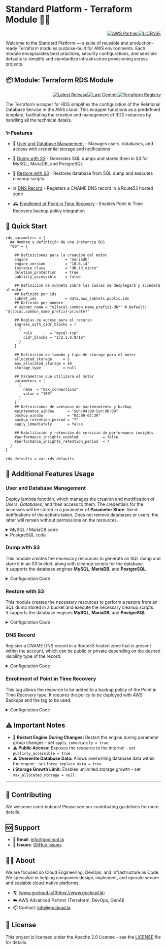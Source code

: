 # Standard Platform - Terraform Module 🚀🚀
<p align="right"><a href="https://partners.amazonaws.com/partners/0018a00001hHve4AAC/GoCloud"><img src="https://img.shields.io/badge/AWS%20Partner-Advanced-orange?style=for-the-badge&logo=amazonaws&logoColor=white" alt="AWS Partner"/></a><a href="LICENSE"><img src="https://img.shields.io/badge/License-Apache%202.0-green?style=for-the-badge&logo=apache&logoColor=white" alt="LICENSE"/></a></p>

Welcome to the Standard Platform — a suite of reusable and production-ready Terraform modules purpose-built for AWS environments.
Each module encapsulates best practices, security configurations, and sensible defaults to simplify and standardize infrastructure provisioning across projects.

## 📦 Module: Terraform RDS Module
<p align="right"><a href="https://github.com/gocloudLa/terraform-aws-wrapper-rds/releases/latest"><img src="https://img.shields.io/github/v/release/gocloudLa/terraform-aws-wrapper-rds.svg?style=for-the-badge" alt="Latest Release"/></a><a href=""><img src="https://img.shields.io/github/last-commit/gocloudLa/terraform-aws-wrapper-rds.svg?style=for-the-badge" alt="Last Commit"/></a><a href="https://registry.terraform.io/modules/gocloudLa/wrapper-rds/aws"><img src="https://img.shields.io/badge/Terraform-Registry-7B42BC?style=for-the-badge&logo=terraform&logoColor=white" alt="Terraform Registry"/></a></p>
The Terraform wrapper for RDS simplifies the configuration of the Relational Database Service in the AWS cloud. This wrapper functions as a predefined template, facilitating the creation and management of RDS instances by handling all the technical details.

### ✨ Features

- 🔐 [User and Database Management](#user-and-database-management) - Manages users, databases, and access with credential storage and notifications

- 💾 [Dump with S3](#dump-with-s3) - Generates SQL dumps and stores them in S3 for MySQL, MariaDB, and PostgreSQL

- 💾 [Restore with S3](#restore-with-s3) - Restores database from SQL dump and executes cleanup scripts

- 🌐 [DNS Record](#dns-record) - Registers a CNAME DNS record in a Route53 hosted zone

- 🕰️ [Enrollment of Point in Time Recovery](#enrollment-of-point-in-time-recovery) - Enables Point in Time Recovery backup policy integration




## 🚀 Quick Start
```hcl
rds_parameters = {
  ## Nombre y definición de una instancia RDS
  "00" = {
    
    ## Definiciones para la creación del motor
    engine                 = "mariadb"
    engine_version         = "10.6.14"
    instance_class         = "db.t3.micro"
    deletion_protection    = true
    publicly_accessible    = false
    
    ## Definición de subnets sobre las cuales se desplegará y accederá al motor
    ## Definido por ids
    subnet_ids             = data.aws_subnets.public.ids
    ## Definido por nombre
    # subnet_name = "${local.common_name_prefix}-db*" # Default: "${local.common_name_prefix}-private*"
    
    ## Reglas de acceso para el recurso
    ingress_with_cidr_blocks = [
      {
        rule        = "mysql-tcp"
        cidr_blocks = "172.1.0.0/16"
      }
    ]
    
    ## Definición de tamaño y tipo de storage para el motor
    allocated_storage     = 5
    max_allocated_storage = 10
    storage_type          = null
    
    ## Parametros que utilizara el motor
    parameters = [
      {
        name  = "max_connections"
        value = "150"
      }
    ]
    ## Definiciones de ventanas de mantenimiento y backup
    maintenance_window      = "Sun:04:00-Sun:06:00"
    backup_window           = "03:00-03:30"
    backup_retention_period = "7"
    apply_immediately       = false
    
    ## Habilitación y retención de servicio de performance insights
    #performance_insights_enabled           = false
    #performance_insights_retention_period  = 7
  }
}

rds_defaults = var.rds_defaults
```


## 🔧 Additional Features Usage

### User and Database Management
Deploy lambda function, which manages the creation and modification of *Users*, *Databases*, and their access to them.
The credentials for the accesses will be stored in a parameter of **Parameter Store**.
Send notifications of the actions taken.
Does not remove databases or users; the latter will remain without permissions on the resources.


<details><summary>MySQL / MariaDB code</summary>

```hcl
rds_parameters = {
  "mysql" = {
    ...
    enable_db_management                    = true
    enable_db_management_logs_notifications = true
    db_management_parameters = {
      databases = [
        {
          name    = "mydb1"
          charset = "utf8mb4"
          collate = "utf8mb4_general_ci"
        },
        {
          name    = "mydb2"
          charset = "utf8mb4"
          collate = "utf8mb4_general_ci"
        }
      ],
      users = [
        {
          username = "user1"
          host     = "%"
          password = "password1"
          grants = [
            {
              database   = "mydb1"
              table      = "*"
              privileges = "ALL"
            },
            {
              database   = "mydb2"
              table      = "*"
              privileges = "SELECT, UPDATE"
            }
          ]
        },
        {
          username = "user2"
          host     = "%"
          password = "password2"
          grants = [
            {
              database   = "mydb2"
              table      = "*"
              privileges = "ALL"
            }
          ]
        }
      ],
      excluded_users = ["rdsadmin", "root", "mariadb.sys", "healthcheck", "rds_superuser_role", "mysql.infoschema", "mysql.session", "mysql.sys"]
    }
    ...
  }
}
```


</details>

<details><summary>PostgreSQL code</summary>

```hcl
rds_parameters = {
  "postgresql" = {
    ...
    enable_db_management                    = true
    enable_db_management_logs_notifications = true
    db_management_parameters = {
      databases = [
        {
          "name" : "db1",
          "owner" : "root",
          "schemas" : [
            {
              "name" : "public",
              "owner" : "root"
            },
            {
              "name" : "schema1",
              "owner" : "usr1"
            }
          ]
        },
        {
          "name" : "db2",
          "owner" : "usr2",
        },
        {
          "name" : "db3",
          "owner" : "usr3",
        }
      ],
      roles = [
        { "rolename" : "example_role_1" },
        { "rolename" : "example_role_2" }
      ],
      users = [
        {
          "username" : "usr1",
          "password" : "passwd1",
          "grants" : [
            {
              "database" : "db1",
              "schema" : "public",
              "privileges" : "ALL PRIVILEGES",
              "table" : "*"
            }
          ]
        },
        {
          "username" : "usr2",
          "password" : "passwd2",
          "grants" : [
            {
              "privileges" : "example_role_1",
              "options" : "WITH SET TRUE"
            },
            {
              "privileges" : "example_role_2",
              "options" : "WITH SET TRUE"
            }
          ]
        },
        {
          "username" : "usr3",
          "password" : "passwd3",
          "grants" : []
        }
      ],
      excluded_users = ["rdsadmin", "root", "healthcheck"]
    }
    ...
  }
}
```


</details>


### Dump with S3
This module creates the necessary resources to generate an SQL dump and store it in an S3 bucket, along with cleanup scripts for the database. <br/> It supports the database engines **MySQL**, **MariaDB**, and **PostgreSQL**.


<details><summary>Configuration Code</summary>

```hcl
rds_parameters = {
  "00" = {
    ...
    enable_db_dump_create = true
    db_dump_create_local_path_custom_scripts = "${path.module}/content/custom_sql"
    db_dump_create_schedule_expression = "cron(0 * * * ? *)"
    db_dump_create_db_name = "demo"
    db_dump_create_retention_in_days = 7
    db_dump_create_s3_arn_permission_accounts = [
      "arn:aws:iam::xxxxxxxxxxx:root", # demo.la-dev
      "arn:aws:iam::xxxxxxxxxxx:root", # demo.la-stg
    ]
    ...
  }
}
```


</details>


### Restore with S3
This module creates the necessary resources to perform a restore from an SQL dump stored in a bucket and execute the necessary cleanup scripts. <br/> It supports the database engines **MySQL**, **MariaDB**, and **PostgreSQL**


<details><summary>Configuration Code</summary>

```hcl
enable_db_dump_restore = true
db_dump_restore_s3_bucket_name = "demo-l04-core-00-db-dump-create"
db_dump_restore_db_name = "demo"
```


</details>


### DNS Record
Register a CNAME DNS record in a Route53 hosted zone that is present within the account, which can be public or private depending on the desired visibility type of the record.


<details><summary>Configuration Code</summary>

```hcl
dns_records = {
  "" = {
    # zone_name    = local.zone_private
    # private_zone = true
    zone_name    = local.zone_public
    private_zone = false
  }
}
```


</details>


### Enrollment of Point in Time Recovery
This tag allows the resource to be added to a backup policy of the Point in Time Recovery type. It requires the policy to be deployed with AWS Backups and the tag to be used.


<details><summary>Configuration Code</summary>

```hcl
tags = { ptr-14d = "true" }
```


</details>










## ⚠️ Important Notes
- **🚨 Restart Engine During Changes:** Restart the engine during parameter group changes - set `apply_immediately = true`
- **⚠️ Public Access:** Exposes the resource to the internet - set `publicly_accessible = true`
- **⚠️ Overwrite Database Data:** Allows overwriting database data within the engine - set `force_replace_data = true`
- **ℹ️ Storage Growth Limit:** Enables unlimited storage growth - set `max_allocated_storage = null`



---

## 🤝 Contributing
We welcome contributions! Please see our contributing guidelines for more details.

## 🆘 Support
- 📧 **Email**: info@gocloud.la
- 🐛 **Issues**: [GitHub Issues](https://github.com/gocloudLa/issues)

## 🧑‍💻 About
We are focused on Cloud Engineering, DevOps, and Infrastructure as Code.
We specialize in helping companies design, implement, and operate secure and scalable cloud-native platforms.
- 🌎 [www.gocloud.la](https://www.gocloud.la)
- ☁️ AWS Advanced Partner (Terraform, DevOps, GenAI)
- 📫 Contact: info@gocloud.la

## 📄 License
This project is licensed under the Apache 2.0 License - see the [LICENSE](LICENSE) file for details. 
